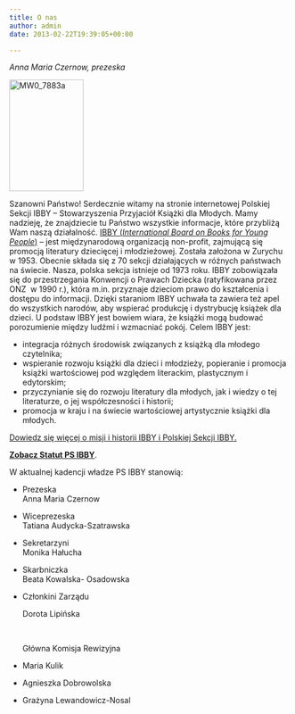 ```yaml
---
title: O nas
author: admin
date: 2013-02-22T19:39:05+00:00

---
```

_Anna Maria Czernow, prezeska_

<a href="http://www.ibby.pl/wp-content/uploads/2013/02/MW0_7883a.jpg" rel="lightbox[2]"><img class="alignnone size-medium wp-image-2495" src="http://www.ibby.pl/wp-content/uploads/2013/02/MW0_7883a-133x200.jpg" alt="MW0_7883a" width="133" height="200" srcset="http://www.ibby.pl/wp-content/uploads/2013/02/MW0_7883a-133x200.jpg 133w, http://www.ibby.pl/wp-content/uploads/2013/02/MW0_7883a-67x100.jpg 67w, http://www.ibby.pl/wp-content/uploads/2013/02/MW0_7883a.jpg 209w" sizes="(max-width: 133px) 100vw, 133px" /></a>


  Szanowni Państwo!
Serdecznie witamy na stronie internetowej Polskiej Sekcji IBBY – Stowarzyszenia Przyjaciół Książki dla Młodych. Mamy nadzieję, że znajdziecie tu Państwo wszystkie informacje, które przybliżą Wam naszą działalność.
<a href="http://www.ibby.org/" target="_blank" rel="noopener noreferrer">IBBY (<em>International Board on Books for Young People</em>)</a> – jest międzynarodową organizacją non-profit, zajmującą się promocją literatury dziecięcej i młodzieżowej. Została założona w Zurychu w 1953. Obecnie składa się z 70 sekcji działających w różnych państwach na świecie. Nasza, polska sekcja istnieje od 1973 roku.
IBBY zobowiązała się do przestrzegania Konwencji o Prawach Dziecka (ratyfikowana przez ONZ  w 1990 r.), która m.in. przyznaje dzieciom prawo do kształcenia i dostępu do informacji. Dzięki staraniom IBBY uchwała ta zawiera też apel do wszystkich narodów, aby wspierać produkcję i dystrybucję książek dla dzieci. U podstaw IBBY jest bowiem wiara, że książki mogą budować porozumienie między ludźmi i wzmacniać pokój. Celem IBBY jest:

  * integracja różnych środowisk związanych z książką dla młodego czytelnika;
  * wspieranie rozwoju książki dla dzieci i młodzieży, popieranie i promocja książki wartościowej pod względem literackim, plastycznym i edytorskim;
  * przyczynianie się do rozwoju literatury dla młodych, jak i wiedzy o tej literaturze, o jej współczesności i historii;
  * promocja w kraju i na świecie wartościowej artystycznie książki dla młodych.

<a href="http://www.ibby.pl/?page_id=3437" target="_blank" rel="noopener noreferrer">Dowiedz się więcej o misji i historii IBBY i Polskiej Sekcji IBBY.</a>

**[Zobacz Statut PS IBBY][1]**.

W aktualnej kadencji władze PS IBBY stanowią:

  * 
      Prezeska<br /> Anna Maria Czernow
    

  * 
      Wiceprezeska<br /> Tatiana Audycka-Szatrawska
    

  * 
      Sekretarzyni<br /> Monika Hałucha
    

  * 
      Skarbniczka<br /> Beata Kowalska- Osadowska
    

  * 
      Członkini Zarządu 
    
    
    
      Dorota Lipińska
    
    
    
       
    
    
    
      Główna Komisja Rewizyjna
    

  * Maria Kulik
  * Agnieszka Dobrowolska
  * Grażyna Lewandowicz-Nosal



 [1]: http://www.ibby.pl/?page_id=17
